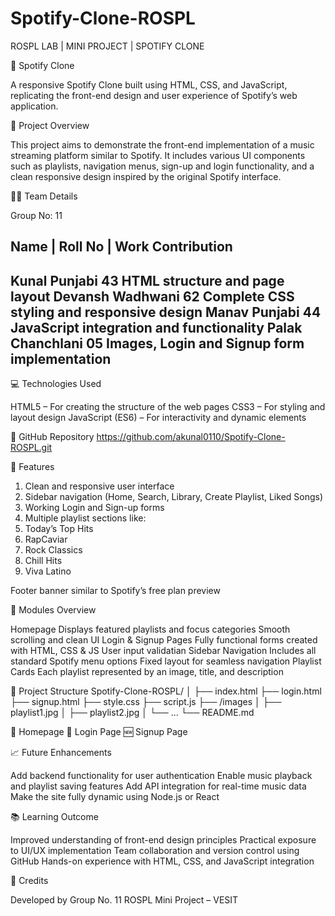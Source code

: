 # Spotify-Clone-ROSPL
ROSPL LAB | MINI PROJECT | SPOTIFY CLONE



🎵 Spotify Clone

A responsive Spotify Clone built using HTML, CSS, and JavaScript, replicating the front-end design and user experience of Spotify’s web application.

📘 Project Overview

This project aims to demonstrate the front-end implementation of a music streaming platform similar to Spotify.
It includes various UI components such as playlists, navigation menus, sign-up and login functionality, and a clean responsive design inspired by the original Spotify interface.

👨‍💻 Team Details

Group No: 11

Name              |  	Roll No    |              	Work Contribution
-----------------------------------------------------------------------------------------------
Kunal Punjabi	          43	                HTML structure and page layout
Devansh Wadhwani	      62	                Complete CSS styling and responsive design
Manav Punjabi	          44	                JavaScript integration and functionality
Palak Chanchlani	      05	                Images, Login and Signup form implementation
-------------------------------------------------------------------------------------------------

💻 Technologies Used

HTML5 – For creating the structure of the web pages
CSS3 – For styling and layout design
JavaScript (ES6) – For interactivity and dynamic elements

🔗 GitHub Repository
https://github.com/akunal0110/Spotify-Clone-ROSPL.git

🚀 Features

1. Clean and responsive user interface
2. Sidebar navigation (Home, Search, Library, Create Playlist, Liked Songs)
3. Working Login and Sign-up forms
4. Multiple playlist sections like:
5. Today’s Top Hits
6. RapCaviar
7. Rock Classics
8. Chill Hits
9. Viva Latino
    
Footer banner similar to Spotify’s free plan preview

🧩 Modules Overview

Homepage
Displays featured playlists and focus categories
Smooth scrolling and clean UI
Login & Signup Pages
Fully functional forms created with HTML, CSS & JS
User input validatian
Sidebar Navigation
Includes all standard Spotify menu options
Fixed layout for seamless navigation
Playlist Cards
Each playlist represented by an image, title, and description

📂 Project Structure
Spotify-Clone-ROSPL/
│
├── index.html
├── login.html
├── signup.html
├── style.css
├── script.js
├── /images
│   ├── playlist1.jpg
│   ├── playlist2.jpg
│   └── ...
└── README.md


🎨 Homepage
🔑 Login Page
🆕 Signup Page


📈 Future Enhancements

Add backend functionality for user authentication
Enable music playback and playlist saving features
Add API integration for real-time music data
Make the site fully dynamic using Node.js or React

📚 Learning Outcome

Improved understanding of front-end design principles
Practical exposure to UI/UX implementation
Team collaboration and version control using GitHub
Hands-on experience with HTML, CSS, and JavaScript integration

👥 Credits

Developed by Group No. 11
ROSPL Mini Project – VESIT
